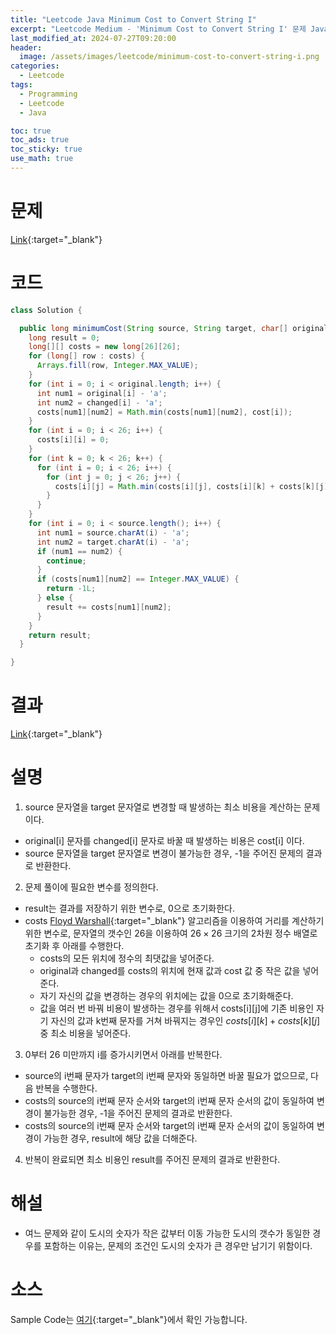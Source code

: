 ```yaml
---
title: "Leetcode Java Minimum Cost to Convert String I"
excerpt: "Leetcode Medium - 'Minimum Cost to Convert String I' 문제 Java 풀이"
last_modified_at: 2024-07-27T09:20:00
header:
  image: /assets/images/leetcode/minimum-cost-to-convert-string-i.png
categories:
  - Leetcode
tags:
  - Programming
  - Leetcode
  - Java

toc: true
toc_ads: true
toc_sticky: true
use_math: true
---
```

# 문제
[Link](https://leetcode.com/problems/minimum-cost-to-convert-string-i/){:target="_blank"}

# 코드
```java
class Solution {

  public long minimumCost(String source, String target, char[] original, char[] changed, int[] cost) {
    long result = 0;
    long[][] costs = new long[26][26];
    for (long[] row : costs) {
      Arrays.fill(row, Integer.MAX_VALUE);
    }
    for (int i = 0; i < original.length; i++) {
      int num1 = original[i] - 'a';
      int num2 = changed[i] - 'a';
      costs[num1][num2] = Math.min(costs[num1][num2], cost[i]);
    }
    for (int i = 0; i < 26; i++) {
      costs[i][i] = 0;
    }
    for (int k = 0; k < 26; k++) {
      for (int i = 0; i < 26; i++) {
        for (int j = 0; j < 26; j++) {
          costs[i][j] = Math.min(costs[i][j], costs[i][k] + costs[k][j]);
        }
      }
    }
    for (int i = 0; i < source.length(); i++) {
      int num1 = source.charAt(i) - 'a';
      int num2 = target.charAt(i) - 'a';
      if (num1 == num2) {
        continue;
      }
      if (costs[num1][num2] == Integer.MAX_VALUE) {
        return -1L;
      } else {
        result += costs[num1][num2];
      }
    }
    return result;
  }

}
```

# 결과
[Link](https://leetcode.com/problems/minimum-cost-to-convert-string-i/submissions/1334595601/){:target="_blank"}

# 설명
1. source 문자열을 target 문자열로 변경할 때 발생하는 최소 비용을 계산하는 문제이다.
- original[i] 문자를 changed[i] 문자로 바꿀 때 발생하는 비용은 cost[i] 이다.
- source 문자열을 target 문자열로 변경이 불가능한 경우, -1을 주어진 문제의 결과로 반환한다.

2. 문제 풀이에 필요한 변수를 정의한다.
- result는 결과를 저장하기 위한 변수로, 0으로 초기화한다.
- costs [Floyd Warshall](https://en.wikipedia.org/wiki/Floyd%E2%80%93Warshall_algorithm){:target="_blank"} 알고리즘을 이용하여 거리를 계산하기 위한 변수로, 문자열의 갯수인 26을 이용하여 $26 \times 26$ 크기의 2차원 정수 배열로 초기화 후 아래를 수행한다.
  - costs의 모든 위치에 정수의 최댓값을 넣어준다.
  - original과 changed를 costs의 위치에 현재 값과 cost 값 중 작은 값을 넣어준다.
  - 자기 자신의 값을 변경하는 경우의 위치에는 값을 0으로 초기화해준다.
  - 값을 여러 번 바꿔 비용이 발생하는 경우를 위해서 costs[i][j]에 기존 비용인 자기 자신의 값과 k번째 문자를 거쳐 바꿔지는 경우인 $costs[i][k] + costs[k][j]$ 중 최소 비용을 넣어준다.

3. 0부터 26 미만까지 i를 증가시키면서 아래를 반복한다.
- source의 i번째 문자가 target의 i번째 문자와 동일하면 바꿀 필요가 없으므로, 다음 반복을 수행한다.
- costs의 source의 i번째 문자 순서와 target의 i번째 문자 순서의 값이 동일하여 변경이 불가능한 경우, -1을 주어진 문제의 결과로 반환한다.
- costs의 source의 i번째 문자 순서와 target의 i번째 문자 순서의 값이 동일하여 변경이 가능한 경우, result에 해당 값을 더해준다.

4. 반복이 완료되면 최소 비용인 result를 주어진 문제의 결과로 반환한다.

# 해설
- 여느 문제와 같이 도시의 숫자가 작은 값부터 이동 가능한 도시의 갯수가 동일한 경우를 포함하는 이유는, 문제의 조건인 도시의 숫자가 큰 경우만 남기기 위함이다.

# 소스
Sample Code는 [여기](https://github.com/GracefulSoul/leetcode/blob/master/src/main/java/gracefulsoul/problems/MinimumCostToConvertStringI.java){:target="_blank"}에서 확인 가능합니다.